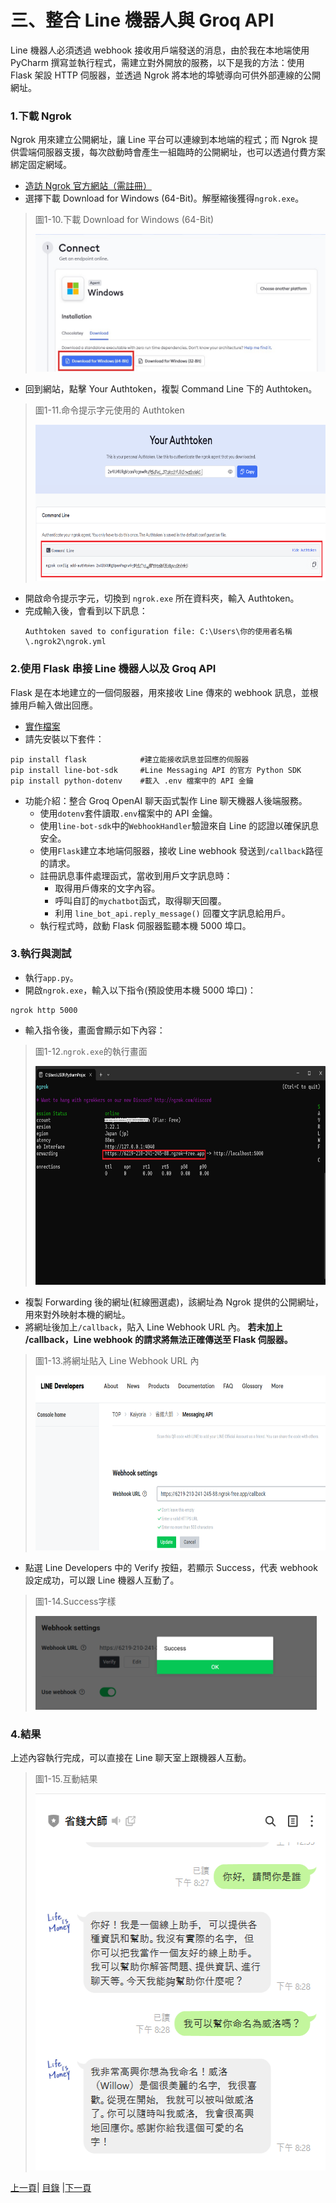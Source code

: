# 三、整合 Line 機器人與 Groq API

Line 機器人必須透過 webhook 接收用戶端發送的消息，由於我在本地端使用 PyCharm 撰寫並執行程式，需建立對外開放的服務，以下是我的方法：使用 Flask 架設 HTTP 伺服器，並透過 Ngrok 將本地的埠號導向可供外部連線的公開網址。

### 1.下載 Ngrok
Ngrok 用來建立公開網址，讓 Line 平台可以連線到本地端的程式；而 Ngrok 提供雲端伺服器支援，每次啟動時會產生一組臨時的公開網址，也可以透過付費方案綁定固定網域。

* [造訪 Ngrok 官方網站（需註冊）](https://ngrok.com/)
* 選擇下載 Download for Windows (64-Bit)。解壓縮後獲得`ngrok.exe`。

>圖1-10.下載 Download for Windows (64-Bit)
>
><img src="Photos/RAG_10.jpg" alt="RAG流程圖" width="500" height="220"/>

* 回到網站，點擊 Your Authtoken，複製 Command Line 下的 Authtoken。

>圖1-11.命令提示字元使用的 Authtoken
>
><img src="Photos/RAG_11.jpg" alt="RAG流程圖" width="650" height="250"/>

* 開啟命令提示字元，切換到 `ngrok.exe` 所在資料夾，輸入 Authtoken。
* 完成輸入後，會看到以下訊息：
  ```
  Authtoken saved to configuration file: C:\Users\你的使用者名稱\.ngrok2\ngrok.yml
  ```
### 2.使用 Flask 串接 Line 機器人以及 Groq API

Flask 是在本地建立的一個伺服器，用來接收 Line 傳來的 webhook 訊息，並根據用戶輸入做出回應。

* [實作檔案](Code/app.py)
* 請先安裝以下套件：
```
pip install flask            #建立能接收訊息並回應的伺服器
pip install line-bot-sdk     #Line Messaging API 的官方 Python SDK
pip install python-dotenv    #載入 .env 檔案中的 API 金鑰
```
* 功能介紹：整合 Groq OpenAI 聊天函式製作 Line 聊天機器人後端服務。
  * 使用`dotenv`套件讀取`.env`檔案中的 API 金鑰。
  * 使用`line-bot-sdk`中的`WebhookHandler`驗證來自 Line 的認證以確保訊息安全。
  * 使用`Flask`建立本地端伺服器，接收 Line webhook 發送到`/callback`路徑的請求。
  * 註冊訊息事件處理函式，當收到用戶文字訊息時：
    * 取得用戶傳來的文字內容。
    * 呼叫自訂的`mychatbot`函式，取得聊天回覆。
    * 利用 `line_bot_api.reply_message()` 回覆文字訊息給用戶。
  * 執行程式時，啟動 Flask 伺服器監聽本機 5000 埠口。

### 3.執行與測試
* 執行`app.py`。
* 開啟`ngrok.exe`，輸入以下指令(預設使用本機 5000 埠口)：
```
ngrok http 5000
```
* 輸入指令後，畫面會顯示如下內容：

>圖1-12.`ngrok.exe`的執行畫面
>
><img src="Photos/RAG_12.jpg" alt="RAG流程圖" width="700" height="350"/>

* 複製 Forwarding 後的網址(紅線圈選處)，該網址為 Ngrok 提供的公開網址，用來對外映射本機的網址。
* 將網址後加上`/callback`，貼入 Line Webhook URL 內。 **若未加上 /callback，Line webhook 的請求將無法正確傳送至 Flask 伺服器。**

>圖1-13.將網址貼入 Line Webhook URL 內
>
><img src="Photos/RAG_13.jpg" alt="RAG流程圖" width="650" height="280"/>
 
* 點選 Line Developers 中的 Verify 按鈕，若顯示 Success，代表 webhook 設定成功，可以跟 Line 機器人互動了。

>圖1-14.Success字樣
>
><img src="Photos/RAG_14.jpg" alt="RAG流程圖" width="450" height="150"/>
 
### 4.結果

上述內容執行完成，可以直接在 Line 聊天室上跟機器人互動。

>圖1-15.互動結果
>
><img src="Photos/RAG_15.jpg" alt="RAG流程圖" width="480" height="603"/>
 

[上一頁](STEP_2.md)| [目錄](README.md) |[下一頁](STEP_4.md)

